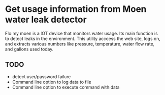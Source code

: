# Get usage information from Moen water leak detector

Flo my moen is a IOT device that monitors water usage.  Its main function is to detect leaks in the environment.
This utility acccess the web site, logs on, and extracts various numbers like pressure, temperature, water flow
rate, and gallons used today.
## TODO
* detect user/password failure
* Command line option to log data to file
* Command line option to execute command with data
